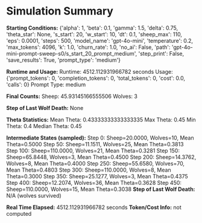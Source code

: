 # Simulation Summary

**Starting Conditions:**
{'alpha': 1, 'beta': 0.1, 'gamma': 1.5, 'delta': 0.75, 'theta_star': None, 's_start': 20, 'w_start': 10, 'dt': 0.1, 'sheep_max': 110, 'eps': 0.0001, 'steps': 500, 'model_name': 'gpt-4o-mini', 'temperature': 0.2, 'max_tokens': 4096, 'k': 1.0, 'churn_rate': 1.0, 'no_ai': False, 'path': 'gpt-4o-mini-prompt-sweep-s0/s_start_20_prompt_medium', 'step_print': False, 'save_results': True, 'prompt_type': 'medium'}

**Runtime and Usage:**
Runtime: 4512.112931966782 seconds
Usage: {'prompt_tokens': 0, 'completion_tokens': 0, 'total_tokens': 0, 'cost': 0.0, 'calls': 0}
Prompt Type: medium

**Final Counts:**
Sheep: 45.93145166555506
Wolves: 3

**Step of Last Wolf Death:**
None

**Theta Statistics:**
Mean Theta: 0.43333333333333335
Max Theta: 0.45
Min Theta: 0.4
Median Theta: 0.45

**Intermediate States (sampled):**
Step 0: Sheep=20.0000, Wolves=10, Mean Theta=0.5000
Step 50: Sheep=11.1511, Wolves=25, Mean Theta=0.3813
Step 100: Sheep=110.0000, Wolves=21, Mean Theta=0.3281
Step 150: Sheep=65.8448, Wolves=3, Mean Theta=0.4500
Step 200: Sheep=14.3762, Wolves=8, Mean Theta=0.4000
Step 250: Sheep=55.6580, Wolves=70, Mean Theta=0.4803
Step 300: Sheep=110.0000, Wolves=8, Mean Theta=0.3000
Step 350: Sheep=25.1277, Wolves=3, Mean Theta=0.4375
Step 400: Sheep=12.2074, Wolves=36, Mean Theta=0.3628
Step 450: Sheep=110.0000, Wolves=15, Mean Theta=0.3038
**Step of Last Wolf Death:** N/A (wolves survived)

**Real Time Elapsed:** 4512.112931966782 seconds
**Token/Cost Info:** not computed